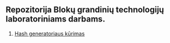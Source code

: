 ## Repozitorija Blokų grandinių technologijų laboratoriniams darbams. 

1. [Hash generatoriaus kūrimas](https://github.com/simces/vu-blockchain/tree/main/hash_gen)
